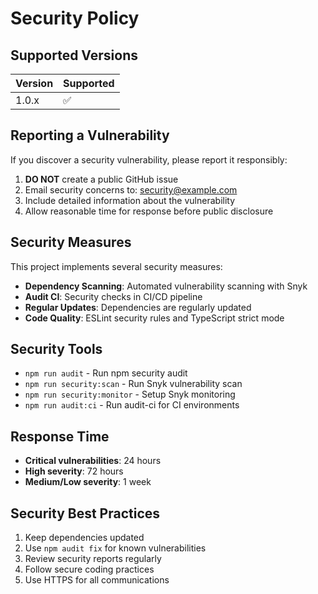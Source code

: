 # Security Policy

## Supported Versions

| Version | Supported          |
| ------- | ------------------ |
| 1.0.x   | :white_check_mark: |

## Reporting a Vulnerability

If you discover a security vulnerability, please report it responsibly:

1. **DO NOT** create a public GitHub issue
2. Email security concerns to: [security@example.com](mailto:security@example.com)
3. Include detailed information about the vulnerability
4. Allow reasonable time for response before public disclosure

## Security Measures

This project implements several security measures:

- **Dependency Scanning**: Automated vulnerability scanning with Snyk
- **Audit CI**: Security checks in CI/CD pipeline
- **Regular Updates**: Dependencies are regularly updated
- **Code Quality**: ESLint security rules and TypeScript strict mode

## Security Tools

- `npm run audit` - Run npm security audit
- `npm run security:scan` - Run Snyk vulnerability scan
- `npm run security:monitor` - Setup Snyk monitoring
- `npm run audit:ci` - Run audit-ci for CI environments

## Response Time

- **Critical vulnerabilities**: 24 hours
- **High severity**: 72 hours
- **Medium/Low severity**: 1 week

## Security Best Practices

1. Keep dependencies updated
2. Use `npm audit fix` for known vulnerabilities
3. Review security reports regularly
4. Follow secure coding practices
5. Use HTTPS for all communications
